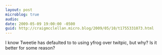 ```yaml
---
layout: post
microblog: true
audio: 
date: 2009-05-09 19:00:00 -0500
guid: http://craigmcclellan.micro.blog/2009/05/10/t1755331073.html
---
```

I know Tweetie has defaulted to to using yfrog over twitpic, but why? Is it better for some reason?
